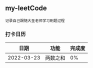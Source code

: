 ## my-leetCode

	 

	记录自己跟随大圣老师学习刷题过程

### 打卡日历

日期 | 功能 | 完成度
---|---|---
2022-03-23 | 两数之和 | 0%






